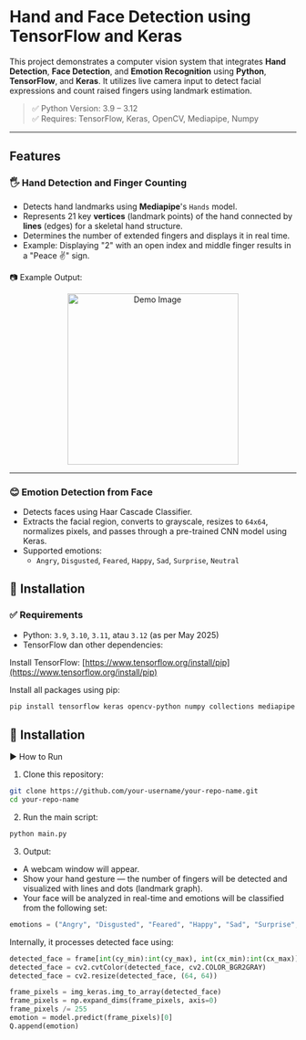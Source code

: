 # Hand and Face Detection using TensorFlow and Keras

This project demonstrates a computer vision system that integrates **Hand Detection**, **Face Detection**, and **Emotion Recognition** using **Python**, **TensorFlow**, and **Keras**. It utilizes live camera input to detect facial expressions and count raised fingers using landmark estimation.

> ✅ Python Version: 3.9 – 3.12  
> ✅ Requires: TensorFlow, Keras, OpenCV, Mediapipe, Numpy

---

## Features

### 🖐 Hand Detection and Finger Counting
- Detects hand landmarks using **Mediapipe**'s `Hands` model.
- Represents 21 key **vertices** (landmark points) of the hand connected by **lines** (edges) for a skeletal hand structure.
- Determines the number of extended fingers and displays it in real time.
- Example: Displaying "2" with an open index and middle finger results in a "Peace ✌️" sign.

📷 Example Output:  
<div align="center">
  <img src="https://i.postimg.cc/65DLGgFx/Whats-App-Image-2025-05-17-at-04-42-27.jpg" alt="Demo Image" style="width: 300px; height: auto;" />
</div>

---

### 😊 Emotion Detection from Face
- Detects faces using Haar Cascade Classifier.
- Extracts the facial region, converts to grayscale, resizes to `64x64`, normalizes pixels, and passes through a pre-trained CNN model using Keras.
- Supported emotions:
  - `Angry`, `Disgusted`, `Feared`, `Happy`, `Sad`, `Surprise`, `Neutral`

## 🧩 Installation

### ✅ Requirements

- Python: `3.9`, `3.10`, `3.11`, atau `3.12` (as per May 2025)
- TensorFlow dan other dependencies:

Install TensorFlow: [https://www.tensorflow.org/install/pip](https://www.tensorflow.org/install/pip)

Install all packages using pip:

```bash
pip install tensorflow keras opencv-python numpy collections mediapipe
```

## 🧩 Installation
▶️ How to Run
1. Clone this repository:
```bash
git clone https://github.com/your-username/your-repo-name.git
cd your-repo-name
```
2. Run the main script:
```bash
python main.py
```
3. Output:
- A webcam window will appear.
- Show your hand gesture — the number of fingers will be detected and visualized with lines and dots (landmark graph).
- Your face will be analyzed in real-time and emotions will be classified from the following set:
```python
emotions = ("Angry", "Disgusted", "Feared", "Happy", "Sad", "Surprise", "Neutral")
```
Internally, it processes detected face using:
```python
detected_face = frame[int(cy_min):int(cy_max), int(cx_min):int(cx_max)]
detected_face = cv2.cvtColor(detected_face, cv2.COLOR_BGR2GRAY)
detected_face = cv2.resize(detected_face, (64, 64))

frame_pixels = img_keras.img_to_array(detected_face)
frame_pixels = np.expand_dims(frame_pixels, axis=0)
frame_pixels /= 255
emotion = model.predict(frame_pixels)[0]
Q.append(emotion)
```

